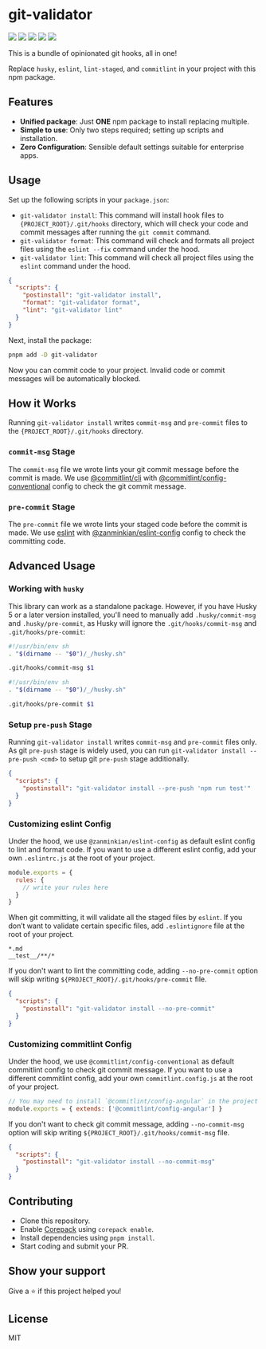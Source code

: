 # git-validator

[![](https://img.shields.io/npm/l/git-validator.svg)](https://github.com/zanminkian/git-validator/blob/main/LICENSE)
[![](https://img.shields.io/npm/v/git-validator.svg)](https://www.npmjs.com/package/git-validator)
[![](https://img.shields.io/npm/dm/git-validator.svg)](https://www.npmjs.com/package/git-validator)
[![](https://img.shields.io/librariesio/release/npm/git-validator)](https://www.npmjs.com/package/git-validator)
[![](https://packagephobia.com/badge?p=git-validator)](https://packagephobia.com/result?p=git-validator)

This is a bundle of opinionated git hooks, all in one!

Replace `husky`, `eslint`, `lint-staged`, and `commitlint` in your project with this npm package.

## Features

- **Unified package**: Just **ONE** npm package to install replacing multiple.
- **Simple to use**: Only two steps required; setting up scripts and installation.
- **Zero Configuration**: Sensible default settings suitable for enterprise apps.

## Usage

Set up the following scripts in your `package.json`:

- `git-validator install`: This command will install hook files to `{PROJECT_ROOT}/.git/hooks` directory, which will check your code and commit messages after running the `git commit` command.
- `git-validator format`: This command will check and formats all project files using the `eslint --fix` command under the hood.
- `git-validator lint`: This command will check all project files using the `eslint` command under the hood.

```json
{
  "scripts": {
    "postinstall": "git-validator install",
    "format": "git-validator format",
    "lint": "git-validator lint"
  }
}
```

Next, install the package:

```sh
pnpm add -D git-validator
```

Now you can commit code to your project. Invalid code or commit messages will be automatically blocked.

## How it Works

Running `git-validator install` writes `commit-msg` and `pre-commit` files to the `{PROJECT_ROOT}/.git/hooks` directory.

### `commit-msg` Stage

The `commit-msg` file we wrote lints your git commit message before the commit is made. We use [@commitlint/cli](https://www.npmjs.com/package/@commitlint/cli) with [@commitlint/config-conventional](https://www.npmjs.com/package/@commitlint/config-conventional) config to check the git commit message.

### `pre-commit` Stage

The `pre-commit` file we wrote lints your staged code before the commit is made. We use [eslint](https://www.npmjs.com/package/eslint) with [@zanminkian/eslint-config](https://www.npmjs.com/package/@zanminkian/eslint-config) config to check the committing code.

## Advanced Usage

### Working with `husky`

This library can work as a standalone package. However, if you have Husky 5 or a later version installed, you'll need to manually add `.husky/commit-msg` and `.husky/pre-commit`, as Husky will ignore the `.git/hooks/commit-msg` and `.git/hooks/pre-commit`:

```sh
#!/usr/bin/env sh
. "$(dirname -- "$0")/_/husky.sh"

.git/hooks/commit-msg $1
```

```sh
#!/usr/bin/env sh
. "$(dirname -- "$0")/_/husky.sh"

.git/hooks/pre-commit $1
```

### Setup `pre-push` Stage

Running `git-validator install` writes `commit-msg` and `pre-commit` files only. As git `pre-push` stage is widely used, you can run `git-validator install --pre-push <cmd>` to setup git `pre-push` stage additionally.

```json
{
  "scripts": {
    "postinstall": "git-validator install --pre-push 'npm run test'"
  }
}
```

### Customizing eslint Config

Under the hood, we use `@zanminkian/eslint-config` as default eslint config to lint and format code. If you want to use a different eslint config, add your own `.eslintrc.js` at the root of your project.

```js
module.exports = {
  rules: {
    // write your rules here
  }
}
```

When git committing, it will validate all the staged files by `eslint`. If you don’t want to validate certain specific files, add `.eslintignore` file at the root of your project.

```
*.md
__test__/**/*
```

If you don't want to lint the committing code, adding `--no-pre-commit` option will skip writing `${PROJECT_ROOT}/.git/hooks/pre-commit` file.

```json
{
  "scripts": {
    "postinstall": "git-validator install --no-pre-commit"
  }
}
```

### Customizing commitlint Config

Under the hood, we use `@commitlint/config-conventional` as default commitlint config to check git commit message. If you want to use a different commitlint config, add your own `commitlint.config.js` at the root of your project.

```js
// You may need to install `@commitlint/config-angular` in the project root first
module.exports = { extends: ['@commitlint/config-angular'] }
```

If you don't want to check git commit message, adding `--no-commit-msg` option will skip writing `${PROJECT_ROOT}/.git/hooks/commit-msg` file.

```json
{
  "scripts": {
    "postinstall": "git-validator install --no-commit-msg"
  }
}
```

## Contributing

- Clone this repository.
- Enable [Corepack](https://github.com/nodejs/corepack) using `corepack enable`.
- Install dependencies using `pnpm install`.
- Start coding and submit your PR.

## Show your support

Give a ⭐️ if this project helped you!

## License

MIT
